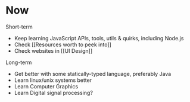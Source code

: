 # Now

Short-term

- Keep learning JavaScript APIs, tools, utils & quirks, including Node.js
- Check [[Resources worth to peek into]]
- Check websites in [[UI Design]]

Long-term

- Get better with some statically-typed language, preferably Java
- Learn linux/unix systems better
- Learn Computer Graphics
- Learn Digital signal processing?

